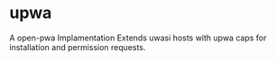 # upwa
A open-pwa Implamentation Extends uwasi hosts with upwa caps for installation and permission requests.

